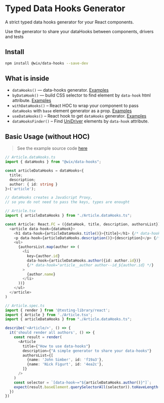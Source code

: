 # Typed Data Hooks Generator

A strict typed data hooks generator for your React components.

Use the generator to share your dataHooks between components, drivers and tests

## Install

```bash
npm install @wix/data-hooks --save-dev
```

## What is inside

* `dataHooks()` — data-hooks generator. [Examples](./__tests__/dataHooks.spec.ts)
* `byDataHook()` — build CSS selector to find element by `data-hook` html attribute. [Examples](./__tests__/byDataHook.spec.ts)
* `withDataHooks()` – React HOC to wrap your component to pass `dataHooks` with `base` element generator as a prop. [Examples](./__tests__/withDataHooks.spec.tsx)
* `useDataHooks()` – React hook to get `dataHooks` generator. [Examples](./__tests__/useDataHooks.spec.tsx)
* `dataHooksFinder()` – Find [UniDriver](https://github.com/wix-incubator/unidriver) elements by `data-hook` attribute.

## Basic Usage (without HOC)

> See the example source code [here](./examples/basic)

```typescript
// Article.dataHooks.ts
import { dataHooks } from "@wix/data-hooks";

const articleDataHooks = dataHooks<{
  title;
  description;
  author: { id: string }
}>('article');

// dataHooks creates a JavaScript Proxy,
// so you do not need to pass the keys, types are enought
```

```typescript jsx
// Article.tsx
import { articleDataHooks } from "./Article.dataHooks.ts";

const Article: React.FC = ({dataHook, title, description, authorsList}) => (
  <article data-hook={dataHook}>
    <h1 data-hook={articleDataHooks.title()}>{title}</h1> {/* data-hook="article__title */}
    <p data-hook={articleDataHooks.description()}>{description}</p> {/* data-hook="article__description */}
    <ul>
      {authorsList.map(author => (
        <li
          key={author.id}
          data-hook={articleDataHooks.author({id: author.id})}
          {/* data-hook="article__author author--id_${author.id} */}
        >
          {author.name}
        </li>
      ))}
    </ul>
  </article>
)
```

```typescript jsx
// Article.spec.ts
import { render } from '@testing-library/react';
import { Article } from './Article.tsx';
import { articleDataHooks } from "./Article.dataHooks.ts";

describe('<Article/>', () => {
  it('should render all authors', () => {
    const result = render(
      <Article
        title={"How to use data-hooks"}
        description={"A simple generator to share your data-hooks"}
        authorsList={[
          {name: 'John Simber', id: 'f19a3'},
          {name: 'Nick Figurt', id: '4ea2c'},
        ]}
      />
    )
    const selector = `[data-hook~="${articleDataHooks.author()}"]`;
    expect(result.baseElement.querySelectorAll(selector)).toHaveLength(2);
  })
})
```




